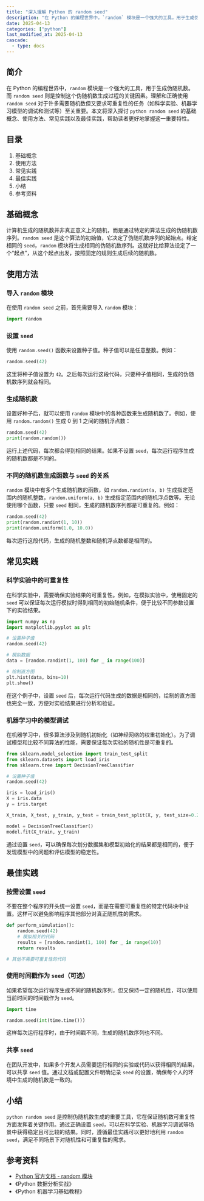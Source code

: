 ```yaml
---
title: "深入理解 Python 的 random seed"
description: "在 Python 的编程世界中，`random` 模块是一个强大的工具，用于生成伪随机数。而 `random seed` 则是控制这个伪随机数生成过程的关键因素。理解和正确使用 `random seed` 对于许多需要随机数但又要求可重复性的任务（如科学实验、机器学习模型的调试和测试等）至关重要。本文将深入探讨 `python random seed` 的基础概念、使用方法、常见实践以及最佳实践，帮助读者更好地掌握这一重要特性。"
date: 2025-04-13
categories: ["python"]
last_modified_at: 2025-04-13
cascade:
  - type: docs
---
```



## 简介
在 Python 的编程世界中，`random` 模块是一个强大的工具，用于生成伪随机数。而 `random seed` 则是控制这个伪随机数生成过程的关键因素。理解和正确使用 `random seed` 对于许多需要随机数但又要求可重复性的任务（如科学实验、机器学习模型的调试和测试等）至关重要。本文将深入探讨 `python random seed` 的基础概念、使用方法、常见实践以及最佳实践，帮助读者更好地掌握这一重要特性。

<!-- more -->
## 目录
1. 基础概念
2. 使用方法
3. 常见实践
4. 最佳实践
5. 小结
6. 参考资料

## 基础概念
计算机生成的随机数并非真正意义上的随机，而是通过特定的算法生成的伪随机数序列。`random seed` 是这个算法的初始值，它决定了伪随机数序列的起始点。给定相同的 `seed`，`random` 模块将生成相同的伪随机数序列。这就好比给算法设定了一个“起点”，从这个起点出发，按照固定的规则生成后续的随机数。

## 使用方法

### 导入 `random` 模块
在使用 `random seed` 之前，首先需要导入 `random` 模块：
```python
import random
```

### 设置 `seed`
使用 `random.seed()` 函数来设置种子值。种子值可以是任意整数。例如：
```python
random.seed(42)
```
这里将种子值设置为 `42`。之后每次运行这段代码，只要种子值相同，生成的伪随机数序列就会相同。

### 生成随机数
设置好种子后，就可以使用 `random` 模块中的各种函数来生成随机数了。例如，使用 `random.random()` 生成 0 到 1 之间的随机浮点数：
```python
random.seed(42)
print(random.random())  
```
运行上述代码，每次都会得到相同的结果。如果不设置 `seed`，每次运行程序生成的随机数都是不同的。

### 不同的随机数生成函数与 `seed` 的关系
`random` 模块中有多个生成随机数的函数，如 `random.randint(a, b)` 生成指定范围内的随机整数，`random.uniform(a, b)` 生成指定范围内的随机浮点数等。无论使用哪个函数，只要 `seed` 相同，生成的随机数序列都是可重复的。例如：
```python
random.seed(42)
print(random.randint(1, 10))  
print(random.uniform(1.0, 10.0))  
```
每次运行这段代码，生成的随机整数和随机浮点数都是相同的。

## 常见实践

### 科学实验中的可重复性
在科学实验中，需要确保实验结果的可重复性。例如，在模拟实验中，使用固定的 `seed` 可以保证每次运行模拟时得到相同的初始随机条件，便于比较不同参数设置下的实验结果。
```python
import numpy as np
import matplotlib.pyplot as plt

# 设置种子值
random.seed(42)

# 模拟数据
data = [random.randint(1, 100) for _ in range(100)]

# 绘制直方图
plt.hist(data, bins=10)
plt.show()
```
在这个例子中，设置 `seed` 后，每次运行代码生成的数据是相同的，绘制的直方图也完全一致，方便对实验结果进行分析和验证。

### 机器学习中的模型调试
在机器学习中，很多算法涉及到随机初始化（如神经网络的权重初始化）。为了调试模型和比较不同算法的性能，需要保证每次实验的随机性是可重复的。
```python
from sklearn.model_selection import train_test_split
from sklearn.datasets import load_iris
from sklearn.tree import DecisionTreeClassifier

# 设置种子值
random.seed(42)

iris = load_iris()
X = iris.data
y = iris.target

X_train, X_test, y_train, y_test = train_test_split(X, y, test_size=0.2)

model = DecisionTreeClassifier()
model.fit(X_train, y_train)
```
通过设置 `seed`，可以确保每次划分数据集和模型初始化的结果都是相同的，便于发现模型中的问题和评估模型的稳定性。

## 最佳实践

### 按需设置 `seed`
不要在整个程序的开头统一设置 `seed`，而是在需要可重复性的特定代码块中设置。这样可以避免影响程序其他部分对真正随机性的需求。
```python
def perform_simulation():
    random.seed(42)
    # 模拟相关的代码
    results = [random.randint(1, 100) for _ in range(10)]
    return results

# 其他不需要可重复性的代码
```

### 使用时间戳作为 `seed`（可选）
如果希望每次运行程序生成不同的随机数序列，但又保持一定的随机性，可以使用当前时间的时间戳作为 `seed`。
```python
import time

random.seed(int(time.time()))
```
这样每次运行程序时，由于时间戳不同，生成的随机数序列也不同。

### 共享 `seed`
在团队开发中，如果多个开发人员需要运行相同的实验或代码以获得相同的结果，可以共享 `seed` 值。通过文档或配置文件明确记录 `seed` 的设置，确保每个人的环境中生成的随机数是一致的。

## 小结
`python random seed` 是控制伪随机数生成的重要工具，它在保证随机数可重复性方面发挥着关键作用。通过正确设置 `seed`，可以在科学实验、机器学习调试等场景中获得稳定且可比较的结果。同时，遵循最佳实践可以更好地利用 `random seed`，满足不同场景下对随机性和可重复性的需求。

## 参考资料
- [Python 官方文档 - random 模块](https://docs.python.org/3/library/random.html)
- 《Python 数据分析实战》
- 《Python 机器学习基础教程》